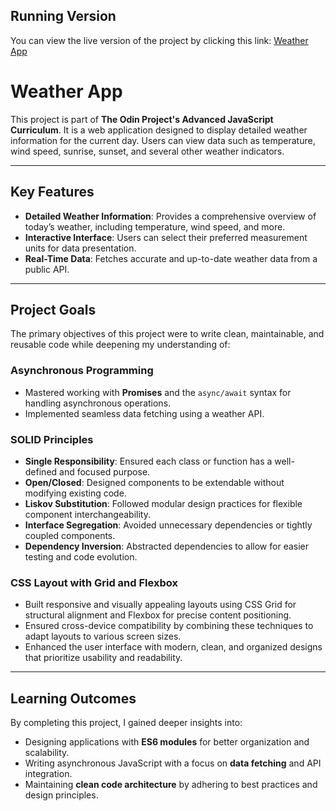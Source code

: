 ## Running Version

You can view the live version of the project by clicking this link: [Weather App](https://fabiusgasber.github.io/weather-app/)

# Weather App

This project is part of **The Odin Project's Advanced JavaScript Curriculum**. It is a web application designed to display detailed weather information for the current day. Users can view data such as temperature, wind speed, sunrise, sunset, and several other weather indicators.

---

## Key Features

- **Detailed Weather Information**: Provides a comprehensive overview of today’s weather, including temperature, wind speed, and more.  
- **Interactive Interface**: Users can select their preferred measurement units for data presentation.  
- **Real-Time Data**: Fetches accurate and up-to-date weather data from a public API.

---

## Project Goals

The primary objectives of this project were to write clean, maintainable, and reusable code while deepening my understanding of:

### **Asynchronous Programming**
- Mastered working with **Promises** and the `async/await` syntax for handling asynchronous operations.
- Implemented seamless data fetching using a weather API.

### **SOLID Principles**
- **Single Responsibility**: Ensured each class or function has a well-defined and focused purpose.
- **Open/Closed**: Designed components to be extendable without modifying existing code.
- **Liskov Substitution**: Followed modular design practices for flexible component interchangeability.
- **Interface Segregation**: Avoided unnecessary dependencies or tightly coupled components.
- **Dependency Inversion**: Abstracted dependencies to allow for easier testing and code evolution.

### **CSS Layout with Grid and Flexbox**
- Built responsive and visually appealing layouts using CSS Grid for structural alignment and Flexbox for precise content positioning.
- Ensured cross-device compatibility by combining these techniques to adapt layouts to various screen sizes.
- Enhanced the user interface with modern, clean, and organized designs that prioritize usability and readability.

---

## Learning Outcomes

By completing this project, I gained deeper insights into:
- Designing applications with **ES6 modules** for better organization and scalability.
- Writing asynchronous JavaScript with a focus on **data fetching** and API integration.
- Maintaining **clean code architecture** by adhering to best practices and design principles.
